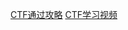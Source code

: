 [CTF通过攻略](https://www.anquanke.com/tag/CTF%E9%80%9A%E5%85%B3%E6%94%BB%E7%95%A5)
[CTF学习视频](https://www.ichunqiu.com/courses/ctf)